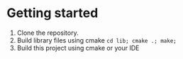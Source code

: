 # Getting started
1. Clone the repository.
2. Build library files using cmake `cd lib; cmake .; make;`
4. Build this project using cmake or your IDE
